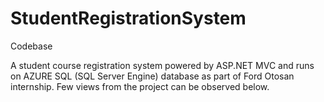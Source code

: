 # StudentRegistrationSystem
Codebase

A student course registration system powered by ASP.NET MVC and runs on AZURE SQL (SQL Server Engine) database as part of Ford Otosan internship. 
Few views from the project can be observed below.

